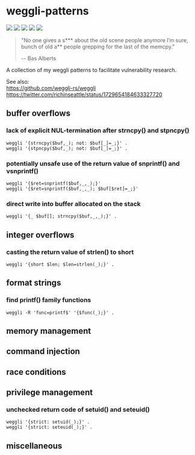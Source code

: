# weggli-patterns
[![](https://img.shields.io/github/stars/0xdea/weggli-patterns.svg?color=yellow)](https://github.com/0xdea/weggli-patterns)
[![](https://img.shields.io/github/forks/0xdea/weggli-patterns.svg?color=green)](https://github.com/0xdea/weggli-patterns)
[![](https://img.shields.io/github/watchers/0xdea/weggli-patterns.svg?color=red)](https://github.com/0xdea/weggli-patterns)
[![](https://img.shields.io/badge/twitter-%400xdea-blue.svg)](https://twitter.com/0xdea)
[![](https://img.shields.io/badge/mastodon-%40raptor-purple.svg)](https://infosec.exchange/@raptor)

> "No one gives a s*** about the old scene people anymore I’m sure,  
> bunch of old a** people grepping for the last of the memcpy." 
> 
> -- Bas Alberts

A collection of my weggli patterns to facilitate vulnerability research.

See also:  
https://github.com/weggli-rs/weggli  
https://twitter.com/richinseattle/status/1729654184633327720  

## buffer overflows

### lack of explicit NUL-termination after strncpy() and stpncpy()
```
weggli '{strncpy($buf,_); not: $buf[_]=_;}' .
weggli '{stpncpy($buf,_); not: $buf[_]=_;}' .
```

### potentially unsafe use of the return value of snprintf() and vsnprintf()
```
weggli '{$ret=snprintf($buf,_,_);}'
weggli '{$ret=snprintf($buf,_,_); $buf[$ret]=_;}'
```

### direct write into buffer allocated on the stack
```
weggli '{_ $buf[]; strncpy($buf,_,_);}' .
```

## integer overflows

### casting the return value of strlen() to short
```
weggli '{short $len; $len=strlen(_);}' .
```

## format strings

### find printf() family functions
```
weggli -R 'func=printf$' '{$func(_);}' .
```

## memory management

## command injection

## race conditions

## privilege management

### unchecked return code of setuid() and seteuid()
```
weggli '{strict: setuid(_);}' .
weggli '{strict: seteuid(_);}' .
```

## miscellaneous
